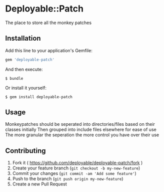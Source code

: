 # Deployable::Patch

The place to store all the monkey patches

## Installation

Add this line to your application's Gemfile:

```ruby
gem 'deployable-patch'
```

And then execute:

    $ bundle

Or install it yourself:

    $ gem install deployable-patch

## Usage

Monkeypatches should be seperated into directories/files based on their classes initially
Then grouped into include files elsewhere for ease of use
The more granular the seperation the more control you have over their use

## Contributing

1. Fork it ( https://github.com/deployable/deployable-patch/fork )
2. Create your feature branch (`git checkout -b my-new-feature`)
3. Commit your changes (`git commit -am 'Add some feature'`)
4. Push to the branch (`git push origin my-new-feature`)
5. Create a new Pull Request
